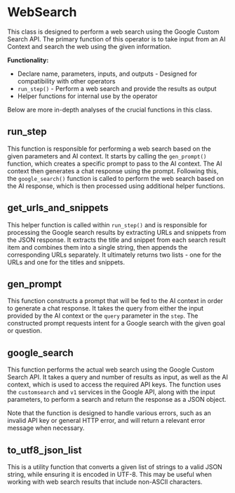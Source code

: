 # WebSearch

This class is designed to perform a web search using the Google Custom Search API. The primary function of this operator is to take input from an AI Context and search the web using the given information.

**Functionality:**

- Declare name, parameters, inputs, and outputs - Designed for compatibility with other operators
- `run_step()` - Perform a web search and provide the results as output
- Helper functions for internal use by the operator

Below are more in-depth analyses of the crucial functions in this class.

## run_step

This function is responsible for performing a web search based on the given parameters and AI context. It starts by calling the `gen_prompt()` function, which creates a specific prompt to pass to the AI context. The AI context then generates a chat response using the prompt. Following this, the `google_search()` function is called to perform the web search based on the AI response, which is then processed using additional helper functions.

## get_urls_and_snippets

This helper function is called within `run_step()` and is responsible for processing the Google search results by extracting URLs and snippets from the JSON response. It extracts the title and snippet from each search result item and combines them into a single string, then appends the corresponding URLs separately. It ultimately returns two lists - one for the URLs and one for the titles and snippets.

## gen_prompt

This function constructs a prompt that will be fed to the AI context in order to generate a chat response. It takes the query from either the input provided by the AI context or the `query` parameter in the `step`. The constructed prompt requests intent for a Google search with the given goal or question.

## google_search

This function performs the actual web search using the Google Custom Search API. It takes a query and number of results as input, as well as the AI context, which is used to access the required API keys. The function uses the `customsearch` and `v1` services in the Google API, along with the input parameters, to perform a search and return the response as a JSON object.

Note that the function is designed to handle various errors, such as an invalid API key or general HTTP error, and will return a relevant error message when necessary.

## to_utf8_json_list

This is a utility function that converts a given list of strings to a valid JSON string, while ensuring it is encoded in UTF-8. This may be useful when working with web search results that include non-ASCII characters.
